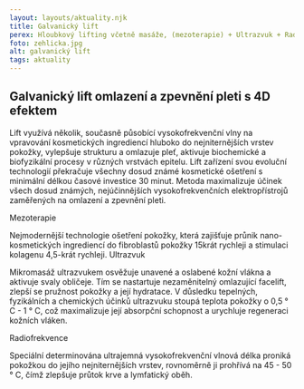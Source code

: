 ```yaml
---
layout: layouts/aktuality.njk
title: Galvanický lift
perex: Hloubkový lifting včetně masáže, (mezoterapie) + Ultrazvuk + Radiofrekvence s led fotony, microprody, galvanický lift, vibrace.
foto: zehlicka.jpg
alt: galvanický lift
tags: aktuality
---
```


## Galvanický lift omlazení a zpevnění pleti s 4D efektem

Lift využívá několik, současně působící vysokofrekvenční vlny na vpravování kosmetických ingrediencí hluboko do nejniternějších vrstev pokožky, vylepšuje strukturu a omlazuje pleť, aktivuje biochemické a biofyzikální procesy v různých vrstvách epitelu. Lift zařízení svou evoluční technologií překračuje všechny dosud známé kosmetické ošetření s minimální délkou časové investice 30 minut. Metoda maximalizuje účinek všech dosud známých, nejúčinnějších vysokofrekvenčních elektropřístrojů zaměřených na omlazení a zpevnění pleti.

Mezoterapie

Nejmodernější technologie ošetření pokožky, která zajišťuje průnik nano-kosmetických ingrediencí do fibroblastů pokožky 15krát rychleji a stimulaci kolagenu 4,5-krát rychleji.
Ultrazvuk

Mikromasáž ultrazvukem osvěžuje unavené a oslabené kožní vlákna a aktivuje svaly obličeje. Tím se nastartuje nezaměnitelný omlazující facelift, zlepší se pružnost pokožky a její hydratace. V důsledku tepelných, fyzikálních a chemických účinků ultrazvuku stoupá teplota pokožky o 0,5 ° C - 1 ° C, což maximalizuje její absorpční schopnost a urychluje regeneraci kožních vláken.

Radiofrekvence

Speciální determinována ultrajemná vysokofrekvenční vlnová délka proniká pokožkou do jejího nejniternějších vrstev, rovnoměrně ji prohřívá na 45 - 50 ° C, čímž zlepšuje průtok krve a lymfatický oběh.
